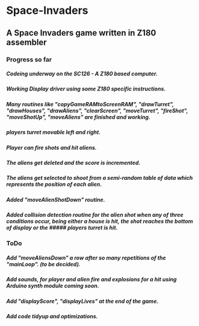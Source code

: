 # Space-Invaders
## A Space Invaders game written in Z180 assembler

### Progress so far

#####  Codeing underway on the SC126 - A Z180 based computer.
##### Working Display driver using some Z180 specific instructions. 
##### Many routines like "copyGameRAMtoScreenRAM", "drawTurret", "drawHouses", "drawAliens", "clearScreen", "moveTurret", "fireShot", "moveShotUp", "moveAliens" are finished and working.
##### players turret movable left and right. 
##### Player can fire shots and hit aliens.
##### The aliens get deleted and the score is incremented.
##### The aliens get selected to shoot from a semi-random table of data which represents the position of each alien.
##### Added "moveAlienShotDown" routine.
##### Added collision detection routine for the alien shot when any of three conditions occur, being either a house is hit, the shot reaches the bottom of display or the ##### players turret is hit.


### ToDo

##### Add "moveAliensDown" a row after so many repetitions of the "mainLoop". (to be decided).
##### Add sounds, for player and alien fire and explosions for a hit using Arduino synth module coming soon. 
##### Add "displayScore", "displayLives" at the end of the game.
##### Add code tidyup and optimizations.

